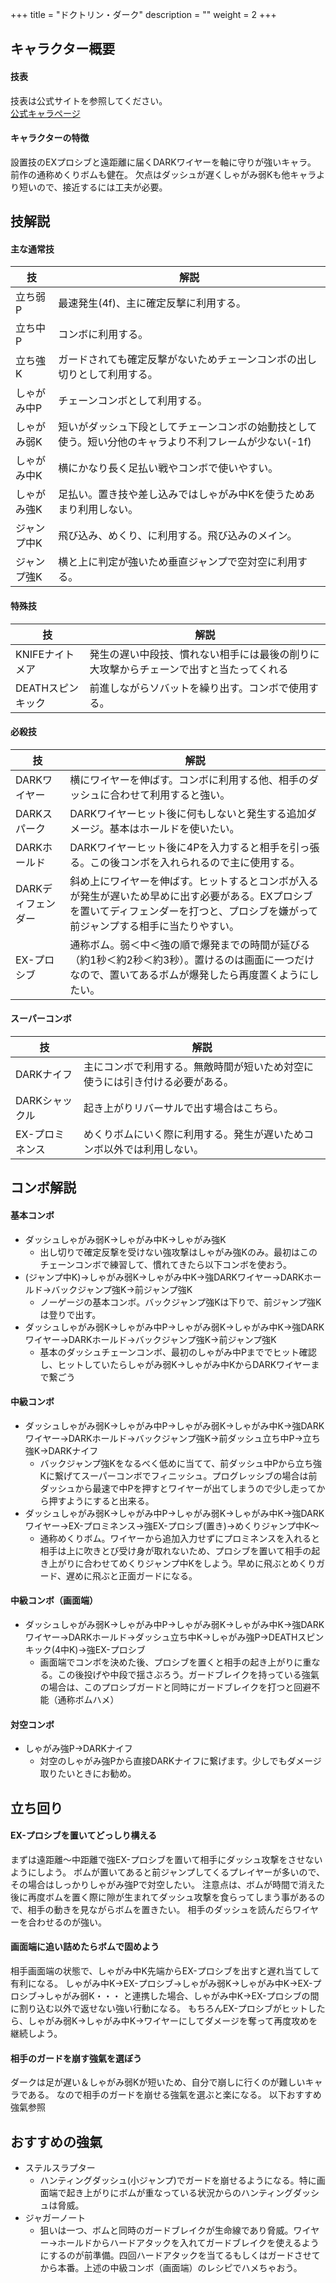 +++
title = "ドクトリン・ダーク"
description = ""
weight = 2
+++

## キャラクター概要

#### 技表

技表は公式サイトを参照してください。  
[公式キャラページ](http://www.arika.co.jp/product/fexl_hp/jp/chara_jp/fexl_jp_chara07.html)

#### キャラクターの特徴

設置技のEXプロシブと遠距離に届くDARKワイヤーを軸に守りが強いキャラ。
前作の通称めくりボムも健在。
欠点はダッシュが遅くしゃがみ弱Kも他キャラより短いので、接近するには工夫が必要。

## 技解説

#### 主な通常技

|技 |解説|
|---|----|
|立ち弱P|最速発生(4f)、主に確定反撃に利用する。|
|立ち中P|コンボに利用する。|
|立ち強K|ガードされても確定反撃がないためチェーンコンボの出し切りとして利用する。|
|しゃがみ中P|チェーンコンボとして利用する。|
|しゃがみ弱K|短いがダッシュ下段としてチェーンコンボの始動技として使う。短い分他のキャラより不利フレームが少ない(-1f)|
|しゃがみ中K|横にかなり長く足払い戦やコンボで使いやすい。|
|しゃがみ強K|足払い。置き技や差し込みではしゃがみ中Kを使うためあまり利用しない。|
|ジャンプ中K|飛び込み、めくり、に利用する。飛び込みのメイン。|
|ジャンプ強K|横と上に判定が強いため垂直ジャンプで空対空に利用する。|

#### 特殊技

|技 |解説|
|---|----|
|KNIFEナイトメア|発生の遅い中段技、慣れない相手には最後の削りに大攻撃からチェーンで出すと当たってくれる|
|DEATHスピンキック|前進しながらソバットを繰り出す。コンボで使用する。|

#### 必殺技

|技 |解説|
|---|----|
|DARKワイヤー|横にワイヤーを伸ばす。コンボに利用する他、相手のダッシュに合わせて利用すると強い。|
|DARKスパーク|DARKワイヤーヒット後に何もしないと発生する追加ダメージ。基本はホールドを使いたい。|
|DARKホールド|DARKワイヤーヒット後に4Pを入力すると相手を引っ張る。この後コンボを入れられるので主に使用する。|
|DARKディフェンダー|斜め上にワイヤーを伸ばす。ヒットするとコンボが入るが発生が遅いため早めに出す必要がある。EXプロシブを置いてディフェンダーを打つと、プロシブを嫌がって前ジャンプする相手に当たりやすい。|
|EX-プロシブ|通称ボム。弱＜中＜強の順で爆発までの時間が延びる（約1秒＜約2秒＜約3秒）。置けるのは画面に一つだけなので、置いてあるボムが爆発したら再度置くようにしたい。|

#### スーパーコンボ

|技 |解説|
|---|----|
|DARKナイフ|主にコンボで利用する。無敵時間が短いため対空に使うには引き付ける必要がある。|
|DARKシャックル|起き上がりリバーサルで出す場合はこちら。|
|EX-プロミネンス|めくりボムにいく際に利用する。発生が遅いためコンボ以外では利用しない。|

## コンボ解説

#### 基本コンボ

- ダッシュしゃがみ弱K→しゃがみ中K→しゃがみ強K
    - 出し切りで確定反撃を受けない強攻撃はしゃがみ強Kのみ。最初はこのチェーンコンボで練習して、慣れてきたら以下コンボを使おう。
- (ジャンプ中K)→しゃがみ弱K→しゃがみ中K→強DARKワイヤー→DARKホールド→バックジャンプ強K→前ジャンプ強K
    - ノーゲージの基本コンボ。バックジャンプ強Kは下りで、前ジャンプ強Kは登りで出す。
- ダッシュしゃがみ弱K→しゃがみ中P→しゃがみ弱K→しゃがみ中K→強DARKワイヤー→DARKホールド→バックジャンプ強K→前ジャンプ強K
    - 基本のダッシュチェーンコンボ、最初のしゃがみ中Pまででヒット確認し、ヒットしていたらしゃがみ弱K→しゃがみ中KからDARKワイヤーまで繋ごう

#### 中級コンボ

- ダッシュしゃがみ弱K→しゃがみ中P→しゃがみ弱K→しゃがみ中K→強DARKワイヤー→DARKホールド→バックジャンプ強K→前ダッシュ立ち中P→立ち強K→DARKナイフ
    - バックジャンプ強Kをなるべく低めに当てて、前ダッシュ中Pから立ち強Kに繋げてスーパーコンボでフィニッシュ。プログレッシブの場合は前ダッシュから最速で中Pを押すとワイヤーが出てしまうので少し走ってから押すようにすると出来る。
- ダッシュしゃがみ弱K→しゃがみ中P→しゃがみ弱K→しゃがみ中K→強DARKワイヤー→EX-プロミネンス→強EX-プロシブ(置き)→めくりジャンプ中K～
    - 通称めくりボム。ワイヤーから追加入力せずにプロミネンスを入れると相手は上に吹きとび受け身が取れないため、プロシブを置いて相手の起き上がりに合わせてめくりジャンプ中Kをしよう。早めに飛ぶとめくりガード、遅めに飛ぶと正面ガードになる。

#### 中級コンボ（画面端）

- ダッシュしゃがみ弱K→しゃがみ中P→しゃがみ弱K→しゃがみ中K→強DARKワイヤー→DARKホールド→ダッシュ立ち中K→しゃがみ強P→DEATHスピンキック(4中K)→強EX-プロシブ
    - 画面端でコンボを決めた後、プロシブを置くと相手の起き上がりに重なる。この後投げや中段で揺さぶろう。ガードブレイクを持っている強氣の場合は、このプロシブガードと同時にガードブレイクを打つと回避不能（通称ボムハメ）

#### 対空コンボ

- しゃがみ強P→DARKナイフ
    - 対空のしゃがみ強Pから直接DARKナイフに繋げます。少しでもダメージ取りたいときにお勧め。

## 立ち回り

#### EX-プロシブを置いてどっしり構える

まずは遠距離～中距離で強EX-プロシブを置いて相手にダッシュ攻撃をさせないようにしよう。
ボムが置いてあると前ジャンプしてくるプレイヤーが多いので、その場合はしっかりしゃがみ強Pで対空したい。
注意点は、ボムが時間で消えた後に再度ボムを置く際に隙が生まれてダッシュ攻撃を食らってしまう事があるので、相手の動きを見ながらボムを置きたい。
相手のダッシュを読んだらワイヤーを合わせるのが強い。

#### 画面端に追い詰めたらボムで固めよう

相手画面端の状態で、しゃがみ中K先端からEX-プロシブを出すと遅れ当てして有利になる。
しゃがみ中K→EX-プロシブ→しゃがみ弱K→しゃがみ中K→EX-プロシブ→しゃがみ弱K・・・
と連携した場合、しゃがみ中K→EX-プロシブの間に割り込む以外で返せない強い行動になる。
もちろんEX-プロシブがヒットしたら、しゃがみ弱K→しゃがみ中K→ワイヤーにしてダメージを奪って再度攻めを継続しよう。

#### 相手のガードを崩す強氣を選ぼう

ダークは足が遅い＆しゃがみ弱Kが短いため、自分で崩しに行くのが難しいキャラである。
なので相手のガードを崩せる強氣を選ぶと楽になる。
以下おすすめ強氣参照

## おすすめの強氣

- ステルスラプター
    - ハンティングダッシュ(小ジャンプ)でガードを崩せるようになる。特に画面端で起き上がりにボムが重なっている状況からのハンティングダッシュは脅威。
- ジャガーノート
    - 狙いは一つ、ボムと同時のガードブレイクが生命線であり脅威。ワイヤー→ホールドからハードアタックを入れてガードブレイクを使えるようにするのが前準備。四回ハードアタックを当てるもしくはガードさせてから本番。上述の中級コンボ（画面端）のレシピでハメちゃおう。
